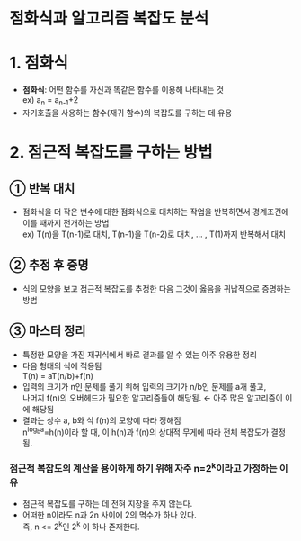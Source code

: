 점화식과 알고리즘 복잡도 분석
==
# 1. 점화식
- **점화식**: 어떤 함수를 자신과 똑같은 함수를 이용해 나타내는 것  
  ex) a<sub>n</sub> = a<sub>n-1</sub>+2  
- 자기호출을 사용하는 함수(재귀 함수)의 복잡도를 구하는 데 유용  
  
    
# 2. 점근적 복잡도를 구하는 방법
## ① 반복 대치
- 점화식을 더 작은 변수에 대한 점화식으로 대치하는 작업을 반복하면서 경계조건에 이를 때까지 전개하는 방법  
  ex) T(n)을 T(n-1)로 대치, T(n-1)을 T(n-2)로 대치, … , T(1)까지 반복해서 대치   
  
## ② 추정 후 증명  
- 식의 모양을 보고 점근적 복잡도를 추정한 다음 그것이 옳음을 귀납적으로 증명하는 방법  

## ③ 마스터 정리 
- 특정한 모양을 가진 재귀식에서 바로 결과를 알 수 있는 아주 유용한 정리  
- 다음 형태의 식에 적용됨  
  T(n) = aT(n/b)+f(n)  
- 입력의 크기가 n인 문제를 풀기 위해 입력의 크기가 n/b인 문제를 a개 풀고,  
  나머지 f(n)의 오버헤드가 필요한 알고리즘들이 해당됨. ← 아주 많은 알고리즘이 이에 해당됨  
- 결과는 상수 a, b와 식 f(n)의 모양에 따라 정해짐  
  n<sup>log<sub>b</sub>a</sup>=h(n)이라 할 때, 이 h(n)과 f(n)의 상대적 무게에 따라 전체 복잡도가 결정됨.  
    
###  점근적 복잡도의 계산을 용이하게 하기 위해 자주 n=2<sup>k</sup>이라고 가정하는 이유  
- 점근적 복잡도를 구하는 데 전혀 지장을 주지 않는다.
- 어떠한 n이라도 n과 2n 사이에 2의 멱수가 하나 있다.  
  즉, n <= 2<sup>k</sup>인 2<sup>k</sup> 이 하나 존재한다. 
